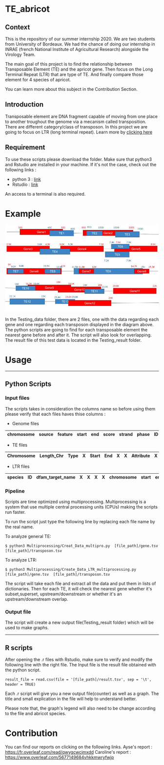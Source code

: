 # TE_abricot

## Context
This is the repository of our summer internship 2020. We are two students from University of Bordeaux. We had the chance of doing our internship in INRAE (french National Institute of Agricultural Research) alongside the Virology Team.

The main goal of this project is to find the relationship between Transposable Element (TE) and the apricot gene. Then focus on the Long Terminal Repeat (LTR) that are type of TE. And finally compare those element for 4 species of apricot.

You can learn more about this subject in the Contribution Section.

## Introduction 
Transposable element are DNA fragment capable of moving from one place to another troughout the genome  via a mecanism called transposition. 
There are different category/class of transposon. In this project we are going to focus on LTR (long terminal repeat). Learn more by [clicking here ](https://www.ncbi.nlm.nih.gov/pmc/articles/PMC2874221/)

## Requirement

To use these scripts please download the folder. Make sure that python3 and Rstudio are installed in your machine. If it's not the case, check out the following links :
- python 3 : [link](https://www.python.org/downloads/)
- Rstudio : [link](https://rstudio.com/products/rstudio/download/)

An access to a terminal is also required.

# Example 
![alt text](https://raw.githubusercontent.com/Ayse1006/TE_abricot/master/Testing_data/diagram_gene_te.jpg)

In the Testing_data folder, there are 2 files, one with the data regarding each gene and one regarding each transposon displayed in the diagram above. The python scripts are going to find for each transposable element the nearest gene before and after it. The script will also look for overlapping. The result file of this test data is located in the Testing_result folder. 

# Usage
-----------------------
## Python Scripts 
### Input files
The scripts takes in consideration the columns name so before using them please verify that each files haves thise columns : 

* Genome files

chromosome | source | feature | start | end | score | strand | phase | ID | Attributes | 
--- | --- | --- | --- |--- |--- |--- |--- |--- |--- 

* TE files

Chromosome | Length_Chr | Type | X | Start | End | X | X | Attribute | X | Class | TE_name | X |
--- | --- | --- | --- |--- |--- |--- |--- |--- |--- |--- |--- |--- 

* LTR files

species | ID | dfam_target_name | X | X | X | X | chromosome | start | end | strand | X | annotation | X | X | score |
--- | --- | --- | --- |--- |--- |--- |--- |--- |--- |--- |--- | --- | --- | --- |---

### Pipeline

Scripts are time optimized using multiprocessing. Multiprocessing is a system that use multiple central processing units (CPUs) making the scripts run faster.

To run the script just type the following line by replacing each file name by the real name.

To analyze general TE:

```
$ python3 Multiprocessing/Creat_Data_multipro.py  [file_path]/gene.tsv  [file_path]/transposon.tsv

```

To analyze LTR:

```
$ python3 Multiprocessing/Create_Data_LTR_multiprocessing.py  [file_path]/gene.tsv  [file_path]/transposon.tsv

```

The script will take each file and extract all the data and put them in lists of dictionaries. Then for each TE, it will check the nearest gene whether it's subset,superset, upstream/downstream or whether it's an upstream/downstream overlap.

### Output file

The script will create a new output file(Testing_result folder) which will be used to make graphs.

-----------------------
## R scripts
After opening the .r files with Rstudio, make sure to verify and modify the following line with the right file. The Input file is the result file obtained with the python script.

```
result_file = read.csv(file = '[file_path]/result.tsv', sep = '\t', header = TRUE)
```
Each .r script will give you a new output file(counter) as well as a graph. The title and small explication in the file  will help to understand better.

Please note that, the graph's legend will also need to be change according to the file and abricot species.

# Contribution
You can find our reports on clicking on the following links.
Ayse's report :  https://fr.overleaf.com/read/qwygcwcjmxdd
Caroline's report :  https://www.overleaf.com/5677149684vhkkmwryfwjp






